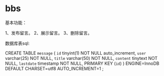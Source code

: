 # bbs
基本功能：

1、发布留言。
2、展示留言。
3、删除留言。
  
数据库表sql:

CREATE TABLE `message` (
 `id` tinyint(1) NOT NULL auto_increment,
 `user` varchar(25) NOT NULL, 
 `title` varchar(50) NOT NULL, 
 `content` tinytext NOT NULL, 
 `lastdate` timestamp NOT NULL, 
 PRIMARY KEY (`id`) 
) ENGINE=InnoDB DEFAULT CHARSET=utf8 AUTO_INCREMENT=1 ;
